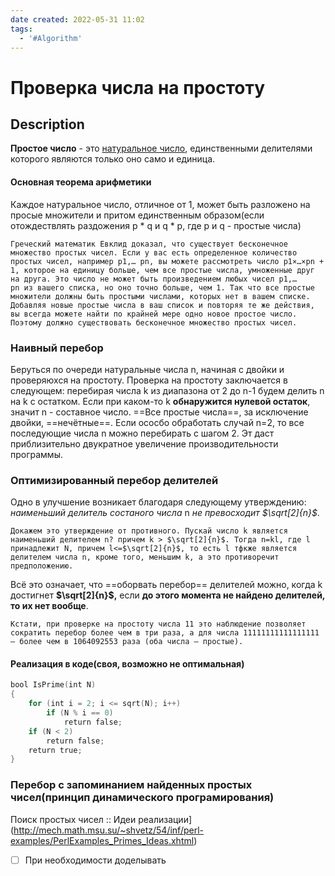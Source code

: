 ```yaml
---
date created: 2022-05-31 11:02
tags:
  - '#Algorithm'
---
```

# Проверка числа на простоту

## Description

**Простое число** - это [натуральное число](https://www.webmath.ru/poleznoe/formules_2_1.php "Натуральные числа"), единственными делителями которого являются только оно само и единица.

#### Основная теорема арифметики

Каждое натуральное число, отличное от 1, может быть разложено на просые множители и притом единственным образом(если отождествлять раздожения p * q и q * p, где p и q - простые числа)

```ad-quote
Греческий математик Евклид доказал, что существует бесконечное множество простых чисел. Если у вас есть определенное количество простых чисел, например p1,… pn, вы можете рассмотреть число p1×…×pn + 1, которое на единицу больше, чем все простые числа, умноженные друг на друга. Это число не может быть произведением любых чисел p1,… pn из вашего списка, но оно точно больше, чем 1. Так что все простые множители должны быть простыми числами, которых нет в вашем списке. Добавляя новые простые числа в ваш список и повторяя те же действия, вы всегда можете найти по крайней мере одно новое простое число. Поэтому должно существовать бесконечное множество простых чисел.
```

### Наивный перебор

Беруться по очереди натуральные числа n, начиная с двойки и проверяюхся на простоту. Проверка на простоту заключается в следующем: перебирая числа k из диапазона от 2 до n-1 будем делить n на k с остатком. Если при каком-то k **обнаружится нулевой остаток**, значит n - составное число.
==Все простые числа==, за исключение двойки, ==нечётные==. Если ососбо обработать случай n=2, то все последующие числа n можно перебирать с шагом 2. Эт даст приблизительно двукратное увеличение производительности программы.

### Оптимизированный перебор делителей

Одно в улучшение возникает благодаря следующему утверждению: _наименьший делитель состаного числа_ n _не превосходит $\sqrt[2]{n}$_.

```ad-info
Докажем это утверждение от противного. Пускай число k является наименьший делителем n? причем k > $\sqrt[2]{n}$. Тогда n=kl, где l принадлежит N, причем l<=$\sqrt[2]{n}$, то есть l тфкже является делителем числа n, кроме того, меньшим k, а это противоречит предположению. 
```

Всё это означает, что ==оборвать перебор== делителей можно, когда k достигнет **$\sqrt[2]{n}$,** если **до этого момента не найдено делителей, то их нет вообще**.

```ad-hint
Кстати, при проверке на простоту числа 11 это наблюдение позволяет сократить перебор более чем в три раза, а для числа 11111111111111111 — более чем в 1064092553 раза (оба числа — простые).
```
#### Реализация в коде(своя, возможно не оптимальная)
```cpp
bool IsPrime(int N)
{
    for (int i = 2; i <= sqrt(N); i++)
        if (N % i == 0)
            return false;
    if (N < 2)
        return false;
    return true;
}
```
### Перебор с запоминанием найденных простых чисел(принцип динамического програмирования)
Поиск простых чисел :: Идеи реализации](http://mech.math.msu.su/~shvetz/54/inf/perl-examples/PerlExamples_Primes_Ideas.xhtml)
- [ ] При необходимости доделывать